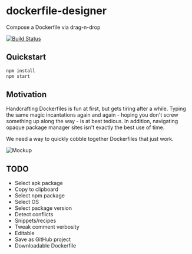 # dockerfile-designer

Compose a Dockerfile via drag-n-drop

[![Build Status](https://travis-ci.org/dikarel/dockerfile-designer.svg?branch=master)](https://travis-ci.org/dikarel/dockerfile-designer)

## Quickstart

```bash
npm install
npm start
```

## Motivation

Handcrafting Dockerfiles is fun at first, but gets tiring after a while.
Typing the same magic incantations again and again - hoping you don't screw
something up along the way - is at best tedious. In addition, navigating opaque
package manager sites isn't exactly the best use of time.

We need a way to quickly cobble together Dockerfiles that just work.

![Mockup](https://cloud.githubusercontent.com/assets/15131271/20765558/7025e1a6-b765-11e6-943b-0fd45c58cef2.png)

## TODO

- Select apk package
- Copy to clipboard
- Select npm package
- Select OS
- Select package version
- Detect conflicts
- Snippets/recipes
- Tweak comment verbosity
- Editable
- Save as GitHub project
- Downloadable Dockerfile
